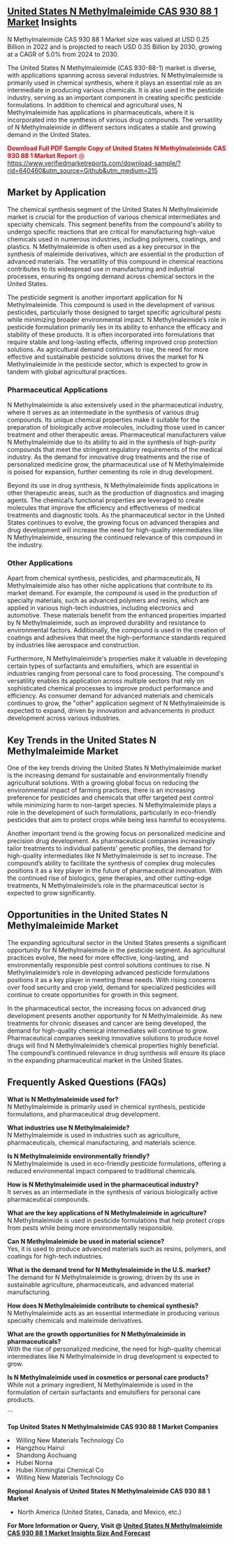 <h2><a href="https://www.verifiedmarketreports.com/download-sample/?rid=640460&amp;utm_source=Github&amp;utm_medium=215" target="_blank">United States N Methylmaleimide CAS 930 88 1 Market</a> Insights</h2><p>N Methylmaleimide CAS 930 88 1 Market size was valued at USD 0.25 Billion in 2022 and is projected to reach USD 0.35 Billion by 2030, growing at a CAGR of 5.0% from 2024 to 2030.</p><p><p>The United States N Methylmaleimide (CAS 930-88-1) market is diverse, with applications spanning across several industries. N Methylmaleimide is primarily used in chemical synthesis, where it plays an essential role as an intermediate in producing various chemicals. It is also used in the pesticide industry, serving as an important component in creating specific pesticide formulations. In addition to chemical and agricultural uses, N Methylmaleimide has applications in pharmaceuticals, where it is incorporated into the synthesis of various drug compounds. The versatility of N Methylmaleimide in different sectors indicates a stable and growing demand in the United States. <p><span class=""><span style="color: #ff0000;"><strong>Download Full PDF Sample Copy of United States N Methylmaleimide CAS 930 88 1 Market Report</strong> @ </span><a href="https://www.verifiedmarketreports.com/download-sample/?rid=640460&amp;utm_source=Github&amp;utm_medium=215" target="_blank">https://www.verifiedmarketreports.com/download-sample/?rid=640460&amp;utm_source=Github&amp;utm_medium=215</a></span></p></p><h2>Market by Application</h2><p>The chemical synthesis segment of the United States N Methylmaleimide market is crucial for the production of various chemical intermediates and specialty chemicals. This segment benefits from the compound's ability to undergo specific reactions that are critical for manufacturing high-value chemicals used in numerous industries, including polymers, coatings, and plastics. N Methylmaleimide is often used as a key precursor in the synthesis of maleimide derivatives, which are essential in the production of advanced materials. The versatility of this compound in chemical reactions contributes to its widespread use in manufacturing and industrial processes, ensuring its ongoing demand across chemical sectors in the United States.</p><p>The pesticide segment is another important application for N Methylmaleimide. This compound is used in the development of various pesticides, particularly those designed to target specific agricultural pests while minimizing broader environmental impact. N Methylmaleimide’s role in pesticide formulation primarily lies in its ability to enhance the efficacy and stability of these products. It is often incorporated into formulations that require stable and long-lasting effects, offering improved crop protection solutions. As agricultural demand continues to rise, the need for more effective and sustainable pesticide solutions drives the market for N Methylmaleimide in the pesticide sector, which is expected to grow in tandem with global agricultural practices.</p><h3>Pharmaceutical Applications</h3><p>N Methylmaleimide is also extensively used in the pharmaceutical industry, where it serves as an intermediate in the synthesis of various drug compounds. Its unique chemical properties make it suitable for the preparation of biologically active molecules, including those used in cancer treatment and other therapeutic areas. Pharmaceutical manufacturers value N Methylmaleimide due to its ability to aid in the synthesis of high-purity compounds that meet the stringent regulatory requirements of the medical industry. As the demand for innovative drug treatments and the rise of personalized medicine grow, the pharmaceutical use of N Methylmaleimide is poised for expansion, further cementing its role in drug development.</p><p>Beyond its use in drug synthesis, N Methylmaleimide finds applications in other therapeutic areas, such as the production of diagnostics and imaging agents. The chemical’s functional properties are leveraged to create molecules that improve the efficiency and effectiveness of medical treatments and diagnostic tools. As the pharmaceutical sector in the United States continues to evolve, the growing focus on advanced therapies and drug development will increase the need for high-quality intermediates like N Methylmaleimide, ensuring the continued relevance of this compound in the industry.</p><h3>Other Applications</h3><p>Apart from chemical synthesis, pesticides, and pharmaceuticals, N Methylmaleimide also has other niche applications that contribute to its market demand. For example, the compound is used in the production of specialty materials, such as advanced polymers and resins, which are applied in various high-tech industries, including electronics and automotive. These materials benefit from the enhanced properties imparted by N Methylmaleimide, such as improved durability and resistance to environmental factors. Additionally, the compound is used in the creation of coatings and adhesives that meet the high-performance standards required by industries like aerospace and construction.</p><p>Furthermore, N Methylmaleimide's properties make it valuable in developing certain types of surfactants and emulsifiers, which are essential in industries ranging from personal care to food processing. The compound's versatility enables its application across multiple sectors that rely on sophisticated chemical processes to improve product performance and efficiency. As consumer demand for advanced materials and chemicals continues to grow, the "other" application segment of N Methylmaleimide is expected to expand, driven by innovation and advancements in product development across various industries.</p><h2>Key Trends in the United States N Methylmaleimide Market</h2><p>One of the key trends driving the United States N Methylmaleimide market is the increasing demand for sustainable and environmentally friendly agricultural solutions. With a growing global focus on reducing the environmental impact of farming practices, there is an increasing preference for pesticides and chemicals that offer targeted pest control while minimizing harm to non-target species. N Methylmaleimide plays a role in the development of such formulations, particularly in eco-friendly pesticides that aim to protect crops while being less harmful to ecosystems.</p><p>Another important trend is the growing focus on personalized medicine and precision drug development. As pharmaceutical companies increasingly tailor treatments to individual patients’ genetic profiles, the demand for high-quality intermediates like N Methylmaleimide is set to increase. The compound’s ability to facilitate the synthesis of complex drug molecules positions it as a key player in the future of pharmaceutical innovation. With the continued rise of biologics, gene therapies, and other cutting-edge treatments, N Methylmaleimide’s role in the pharmaceutical sector is expected to grow significantly.</p><h2>Opportunities in the United States N Methylmaleimide Market</h2><p>The expanding agricultural sector in the United States presents a significant opportunity for N Methylmaleimide in the pesticide segment. As agricultural practices evolve, the need for more effective, long-lasting, and environmentally responsible pest control solutions continues to rise. N Methylmaleimide’s role in developing advanced pesticide formulations positions it as a key player in meeting these needs. With rising concerns over food security and crop yield, demand for specialized pesticides will continue to create opportunities for growth in this segment.</p><p>In the pharmaceutical sector, the increasing focus on advanced drug development presents another opportunity for N Methylmaleimide. As new treatments for chronic diseases and cancer are being developed, the demand for high-quality chemical intermediates will continue to grow. Pharmaceutical companies seeking innovative solutions to produce novel drugs will find N Methylmaleimide’s chemical properties highly beneficial. The compound’s continued relevance in drug synthesis will ensure its place in the expanding pharmaceutical market in the United States.</p><h2>Frequently Asked Questions (FAQs)</h2><p><strong>What is N Methylmaleimide used for?</strong><br/> N Methylmaleimide is primarily used in chemical synthesis, pesticide formulations, and pharmaceutical drug development.</p><p><strong>What industries use N Methylmaleimide?</strong><br/> N Methylmaleimide is used in industries such as agriculture, pharmaceuticals, chemical manufacturing, and materials science.</p><p><strong>Is N Methylmaleimide environmentally friendly?</strong><br/> N Methylmaleimide is used in eco-friendly pesticide formulations, offering a reduced environmental impact compared to traditional chemicals.</p><p><strong>How is N Methylmaleimide used in the pharmaceutical industry?</strong><br/> It serves as an intermediate in the synthesis of various biologically active pharmaceutical compounds.</p><p><strong>What are the key applications of N Methylmaleimide in agriculture?</strong><br/> N Methylmaleimide is used in pesticide formulations that help protect crops from pests while being more environmentally responsible.</p><p><strong>Can N Methylmaleimide be used in material science?</strong><br/> Yes, it is used to produce advanced materials such as resins, polymers, and coatings for high-tech industries.</p><p><strong>What is the demand trend for N Methylmaleimide in the U.S. market?</strong><br/> The demand for N Methylmaleimide is growing, driven by its use in sustainable agriculture, pharmaceuticals, and advanced material manufacturing.</p><p><strong>How does N Methylmaleimide contribute to chemical synthesis?</strong><br/> N Methylmaleimide acts as an essential intermediate in producing various specialty chemicals and maleimide derivatives.</p><p><strong>What are the growth opportunities for N Methylmaleimide in pharmaceuticals?</strong><br/> With the rise of personalized medicine, the need for high-quality chemical intermediates like N Methylmaleimide in drug development is expected to grow.</p><p><strong>Is N Methylmaleimide used in cosmetics or personal care products?</strong><br/> While not a primary ingredient, N Methylmaleimide is used in the formulation of certain surfactants and emulsifiers for personal care products.</p>```</p><p><strong>Top United States N Methylmaleimide CAS 930 88 1 Market Companies</strong></p><div data-test-id=""><p><li>Willing New Materials Technology Co</li><li> Hangzhou Hairui</li><li> Shandong Aochuang</li><li> Hubei Norna</li><li> Hubei Xinmingtai Chemical Co</li><li> Willing New Materials Technology Co</li></p><div><strong>Regional Analysis of&nbsp;United States N Methylmaleimide CAS 930 88 1 Market</strong></div><ul><li dir="ltr"><p dir="ltr">North America&nbsp;(United States, Canada, and Mexico, etc.)</p></li></ul><p><strong>For More Information or Query, Visit @&nbsp;</strong><strong><a href="https://www.verifiedmarketreports.com/product/n-methylmaleimide-cas-930-88-1-market/?utm_source=Github&amp;utm_medium=215" target="_blank">United States N Methylmaleimide CAS 930 88 1 Market Insights Size And Forecast</a></strong></p></div>

